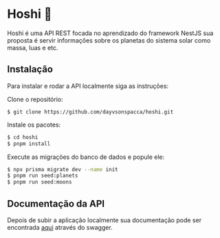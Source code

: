 
# Hoshi 🌠

Hoshi é uma API REST focada no aprendizado do framework NestJS sua proposta é servir informações sobre os planetas do sistema solar como massa, luas e etc.


## Instalação

Para instalar e rodar a API localmente siga as instruções:

Clone o repositório:
```
$ git clone https://github.com/dayvsonspacca/hoshi.git
```

Instale os pacotes:
```bash
$ cd hoshi
$ pnpm install
```

Execute as migrações do banco de dados e popule ele:
```bash
$ npx prisma migrate dev --name init
$ pnpm run seed:planets
$ pnpm run seed:moons
``` 

## Documentação da API

Depois de subir a aplicação localmente sua documentação pode ser encontrada [aqui](http://localhost:3000/api) através do swagger.
